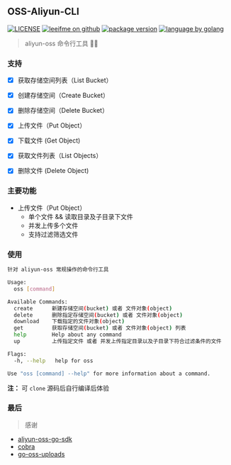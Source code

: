 ## OSS-Aliyun-CLI

[![LICENSE](https://img.shields.io/badge/license-MIT-FF0080.svg)](https://github.com/leeifme/oss-aliyun-cli/blob/master/LICENSE)
[![leeifme on github](https://img.shields.io/badge/github-@leeifme-red.svg)](https://github.com/leeifme)
[![package version](https://img.shields.io/badge/package-v0.1.0-blue.svg)](https://github.com/leeifme/oss-aliyun-cli)
[![language by golang](https://img.shields.io/badge/language-@golang-green.svg)](https://github.com/leeifme/oss-aliyun-cli)

> aliyun-oss 命令行工具 :man_technologist:

### 支持

- [x] 获取存储空间列表（List Bucket）
- [x] 创建存储空间（Create Bucket）
- [x] 删除存储空间（Delete Bucket）

- [x] 上传文件（Put Object）
- [x] 下载文件 (Get Object)
- [x] 获取文件列表（List Objects）
- [x] 删除文件 (Delete Object)

### 主要功能
- 上传文件（Put Object）
    - 单个文件 && 读取目录及子目录下文件
    - 并发上传多个文件
    - 支持过滤筛选文件
  
### 使用
```sh
针对 aliyun-oss 常规操作的命令行工具

Usage:
  oss [command]

Available Commands:
  create      新建存储空间(bucket) 或者 文件对象(object)
  delete      删除指定存储空间(bucket) 或者 文件对象(object)
  download    下载指定的文件对象(object)
  get         获取存储空间(bucket) 或者 文件对象(object) 列表
  help        Help about any command
  up          上传指定文件 或者 并发上传指定目录以及子目录下符合过滤条件的文件

Flags:
  -h, --help   help for oss

Use "oss [command] --help" for more information about a command.
```
**注：** 可 `clone` 源码后自行编译后体验

### 最后
> 感谢
- [aliyun-oss-go-sdk](https://github.com/aliyun/aliyun-oss-go-sdk)
- [cobra](https://github.com/spf13/cobra)
- [go-oss-uploads](https://github.com/363182860/go-oss-uploads)